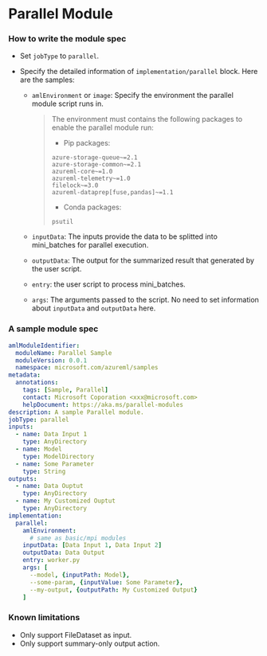 # Parallel Module



### How to write the module spec

* Set `jobType` to `parallel`.

* Specify the detailed information of `implementation/parallel` block. Here are the samples:

  * `amlEnvironment` or `image`: Specify the environment the parallel module script runs in.

    > The environment must contains the following packages to enable the parallel module run:
    >
    > * Pip packages:
    >
    > ```
    > azure-storage-queue~=2.1
    > azure-storage-common~=2.1
    > azureml-core~=1.0
    > azureml-telemetry~=1.0
    > filelock~=3.0
    > azureml-dataprep[fuse,pandas]~=1.1
    > ```
    >
    > * Conda packages:
    >
    > ```
    > psutil
    > ```

  * `inputData`: The inputs provide the data to be splitted into mini_batches for parallel execution.

  * `outputData`: The output for the summarized result that generated by the user script.

  * `entry`: the user script to process mini_batches.

  * `args`: The arguments passed to the script. No need to set information about `inputData` and `outputData` here.



### A sample module spec

```yaml
amlModuleIdentifier:
  moduleName: Parallel Sample
  moduleVersion: 0.0.1
  namespace: microsoft.com/azureml/samples
metadata:
  annotations:
    tags: [Sample, Parallel]
    contact: Microsoft Coporation <xxx@microsoft.com>
    helpDocument: https://aka.ms/parallel-modules
description: A sample Parallel module.
jobType: parallel
inputs:
  - name: Data Input 1
    type: AnyDirectory
  - name: Model
    type: ModelDirectory
  - name: Some Parameter
    type: String
outputs:
  - name: Data Ouptut
    type: AnyDirectory
  - name: My Customized Ouptut
    type: AnyDirectory
implementation:
  parallel:
    amlEnvironment:
      # same as basic/mpi modules
    inputData: [Data Input 1, Data Input 2]
    outputData: Data Output
    entry: worker.py
    args: [
      --model, {inputPath: Model},
      --some-param, {inputValue: Some Parameter},
      --my-output, {outputPath: My Customized Output}
    ]
```



### Known limitations

- Only support FileDataset as input.
- Only support summary-only output action.

###